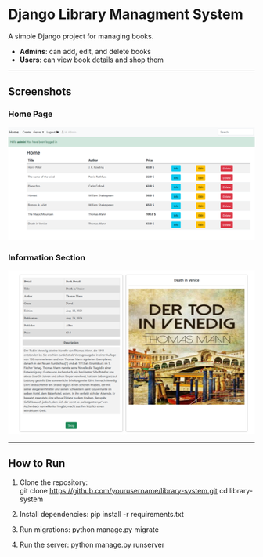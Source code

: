 # Django Library Managment System

A simple Django project for managing books.  

- **Admins**: can add, edit, and delete books  
- **Users**: can view book details and shop them  

---

## Screenshots

### Home Page
![Home Page](screenshots/home.png)

### Information Section
![Information Section](screenshots/info.png)

---

## How to Run

1. Clone the repository:  
   git clone https://github.com/yourusername/library-system.git
   cd library-system
   
2. Install dependencies:
    pip install -r requirements.txt

3. Run migrations:
    python manage.py migrate

4. Run the server:
    python manage.py runserver
